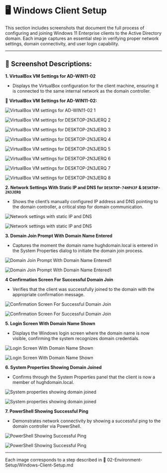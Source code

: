 # 🖥️ Windows Client Setup

This section includes screenshots that document the full process of configuring and joining Windows 11 Enterprise clients to the Active Directory domain. Each image captures an essential step in verifying proper network settings, domain connectivity, and user login capability.

---

## 📸 Screenshot Descriptions:

**1. VirtualBox VM Settings for AD-WIN11-02**

- Displays the VirtualBox configuration for the client machine, ensuring it is connected to the same internal network as the domain controller.

📸 **VirtualBox VM Settings for AD-WIN11-02:**

![VirtualBox VM settings for AD-WIN11-02 1](https://github.com/user-attachments/assets/3b785c61-b39c-4bbf-8f2b-835eb31921fe)

![VirtualBox VM settings for DESKTOP-2N3JERQ 2](https://github.com/user-attachments/assets/796dd80a-70fe-4fc6-a990-0032bd4d966f)

![VirtualBox VM settings for DESKTOP-2N3JERQ 3](https://github.com/user-attachments/assets/e0dd9fb2-2906-4ffd-b09c-ed9d6ddec9fd)

![VirtualBox VM settings for DESKTOP-2N3JERQ 4](https://github.com/user-attachments/assets/2569c935-b009-4b5a-a89a-a43f24f185eb)

![VirtualBox VM settings for DESKTOP-2N3JERQ 5](https://github.com/user-attachments/assets/1dfa3395-88ea-43cd-b2b9-6244dde283f3)

![VirtualBox VM settings for DESKTOP-2N3JERQ 6](https://github.com/user-attachments/assets/096aa30b-7818-4bfd-bde1-cc75df1d117d)

![VirtualBox VM settings for DESKTOP-2N3JERQ 7](https://github.com/user-attachments/assets/c39d4368-7aab-4a02-b633-e74398ba9ce6)

![VirtualBox VM settings for DESKTOP-2N3JERQ 8](https://github.com/user-attachments/assets/409c0327-845e-4940-b192-173071cbe949)

**2. Network Settings With Static IP and DNS for `DESKTOP-74HPA3F` & `DESKTOP-2N3JERQ`**

- Shows the client’s manually configured IP address and DNS pointing to the domain controller, a critical step for domain communication.

![Network settings with static IP and DNS](https://github.com/user-attachments/assets/df273dd0-bc9b-4550-992f-8e2aab110a8c)

![Network settings with static IP and DNS](https://github.com/user-attachments/assets/a10095ff-e4f6-4635-9459-7e0333493914)

**3. Domain Join Prompt With Domain Name Entered**

- Captures the moment the domain name hughdomain.local is entered in the System Properties dialog to initiate the domain join process.

![Domain Join Prompt With Domain Name Entered1](https://github.com/user-attachments/assets/52dfe7a0-4b2d-4716-920e-eafb4f79dca3)

![Domain Join Prompt With Domain Name Entered1](https://github.com/user-attachments/assets/52dfe7a0-4b2d-4716-920e-eafb4f79dca3)

**4 Confirmation Screen For Successful Domain Join**

- Verifies that the client was successfully joined to the domain with the appropriate confirmation message.

![Confirmation Screen For Successful Domain Join](https://github.com/user-attachments/assets/4a39927b-ba5d-4fd6-8b1a-455943c53533)

![Confirmation Screen For Successful Domain Join](https://github.com/user-attachments/assets/3dfb83d6-5da0-4982-b765-07c5135e3f95)

**5. Login Screen With Domain Name Shown**

- Displays the Windows login screen where the domain name is now visible, confirming the system recognizes domain credentials.

![Login Screen With Domain Name Shown](https://github.com/user-attachments/assets/60ffc840-6c1d-4db0-bed2-1af49fd3f053)

![Login Screen With Domain Name Shown](https://github.com/user-attachments/assets/9ff3b78a-7e31-4b3a-87c9-a9d30626c624)

**6. System Properties Showing Domain Joined**

- Confirms through the System Properties panel that the client is now a member of hughdomain.local.

![System properties showing domain joined](https://github.com/user-attachments/assets/afdbaec2-139e-44b0-a573-16005268edc4)

![System properties showing domain joined](https://github.com/user-attachments/assets/9d55c881-e968-40ee-ab5f-1b3c8baf73b3)

**7. PowerShell Showing Successful Ping**

- Demonstrates network connectivity by showing a successful ping to the domain controller via PowerShell.

![PowerShell Showing Successful Ping](https://github.com/user-attachments/assets/7920886b-afa6-45ca-87ec-83f85a2364e5)

![PowerShell Showing Successful Ping](https://github.com/user-attachments/assets/786662b4-9a08-4464-9acf-d0c0973b9002)

---

Each image corresponds to a step described in 📂 02-Environment-Setup/Windows-Client-Setup.md
